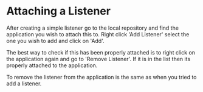 # Attaching a Listener 
After creating a simple listener go to the local repository and find the application you wish to attach this to. Right click 'Add Listener' select the one you wish to add and click on 'Add'.

The best way to check if this has been properly attached is to right click on the application again and go to 'Remove Listener'. If it is in the list then its properly attached to the application.

To remove the listener from the application is the same as when you tried to add a listener.